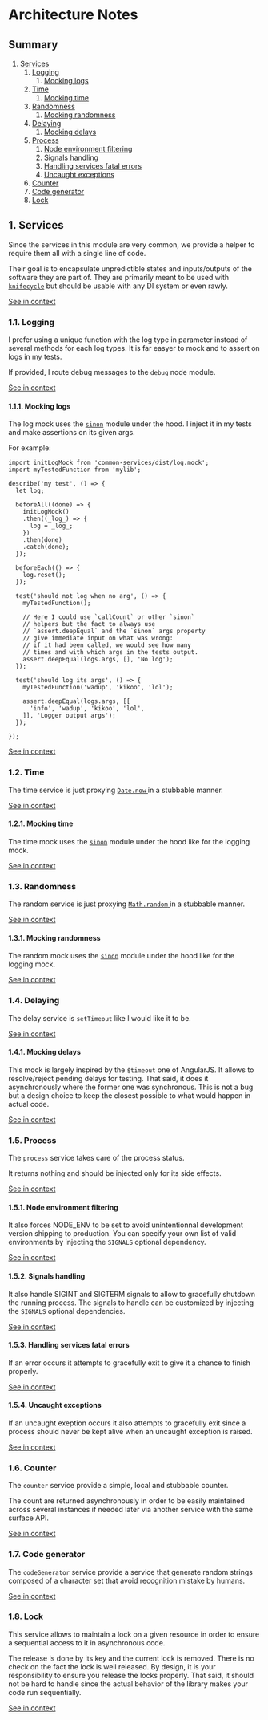 [//]: # ( )
[//]: # (This file is automatically generated by the `jsarch`)
[//]: # (module. Do not change it elsewhere, changes would)
[//]: # (be overriden.)
[//]: # ( )
# Architecture Notes

## Summary

1. [Services](#1-services)
   1. [Logging](#11-logging)
      1. [Mocking logs](#111-mocking-logs)
   2. [Time](#12-time)
      1. [Mocking time](#121-mocking-time)
   3. [Randomness](#13-randomness)
      1. [Mocking randomness](#131-mocking-randomness)
   4. [Delaying](#14-delaying)
      1. [Mocking delays](#141-mocking-delays)
   5. [Process](#15-process)
      1. [Node environment filtering](#151-node-environment-filtering)
      2. [Signals handling](#152-signals-handling)
      3. [Handling services fatal errors](#153-handling-services-fatal-errors)
      4. [Uncaught exceptions](#154-uncaught-exceptions)
   6. [Counter](#16-counter)
   7. [Code generator](#17-code-generator)
   8. [Lock](#18-lock)


## 1. Services

Since the services in this module are very common, we
 provide a helper to require them all with a single
 line of code.

Their goal is to encapsulate unpredictible states and
 inputs/outputs of the software they are part of. They
 are primarily meant to be used with
 [`knifecycle`](https://github.com/nfroidure/knifecycle)
 but should be usable with any DI system or even rawly.

[See in context](./src/index.ts#L1-L12)



### 1.1. Logging

I prefer using a unique function with the log type
 in parameter instead of several methods for each
 log types. It is far easyer to mock and to assert
 on logs in my tests.

If provided, I route debug messages to the `debug`
 node module.

[See in context](./src/log.ts#L53-L63)



#### 1.1.1. Mocking logs

The log mock uses the
 [`sinon`](https://github.com/sinonjs/sinon/)
 module under the hood. I inject it in my tests
 and make assertions on its given args.

For example:
```js1
import initLogMock from 'common-services/dist/log.mock';
import myTestedFunction from 'mylib';

describe('my test', () => {
  let log;

  beforeAll((done) => {
    initLogMock()
    .then((_log_) => {
      log = _log_;
    })
    .then(done)
    .catch(done);
  });

  beforeEach(() => {
    log.reset();
  });

  test('should not log when no arg', () => {
    myTestedFunction();

    // Here I could use `callCount` or other `sinon`
    // helpers but the fact to always use
    // `assert.deepEqual` and the `sinon` args property
    // give immediate input on what was wrong:
    // if it had been called, we would see how many
    // times and with which args in the tests output.
    assert.deepEqual(logs.args, [], 'No log');
  });

  test('should log its args', () => {
    myTestedFunction('wadup', 'kikoo', 'lol');

    assert.deepEqual(logs.args, [[
      'info', 'wadup', 'kikoo', 'lol',
    ]], 'Logger output args');
  });

});
```

[See in context](./src/log.mock.ts#L5-L55)



### 1.2. Time

The time service is just proxying [`Date.now`
](https://developer.mozilla.org/docs/Web/JavaScript/Reference/Global_Objects/Date/now)
 in a stubbable manner.

[See in context](./src/time.ts#L12-L17)



#### 1.2.1. Mocking time

The time mock uses the [`sinon`](https://github.com/sinonjs/sinon/)
 module under the hood like for the logging mock.

[See in context](./src/time.mock.ts#L6-L10)



### 1.3. Randomness

The random service is just proxying [`Math.random`
](https://developer.mozilla.org/docs/Web/JavaScript/Reference/Global_Objects/Math/random)
 in a stubbable manner.

[See in context](./src/random.ts#L12-L17)



#### 1.3.1. Mocking randomness

The random mock uses the [`sinon`](https://github.com/sinonjs/sinon/)
 module under the hood like for the logging mock.

[See in context](./src/random.mock.ts#L5-L9)



### 1.4. Delaying

The delay service is `setTimeout` like I would like it
 to be.

[See in context](./src/delay.ts#L18-L22)



#### 1.4.1. Mocking delays

This mock is largely inspired by the `$timeout` one of
 AngularJS. It allows to resolve/reject pending delays
 for testing. That said, it does it asynchronously
 where the former one was synchronous. This is not a
 bug but a design choice to keep the closest possible
 to what would happen in actual code.

[See in context](./src/delay.mock.ts#L5-L13)



### 1.5. Process

The `process` service takes care of the process status.

It returns nothing and should be injected only for its
 side effects.

[See in context](./src/process.ts#L27-L32)



#### 1.5.1. Node environment filtering

It also forces NODE_ENV to be set to avoid unintentionnal
 development version shipping to production. You can specify
 your own list of valid environments by injecting the
 `SIGNALS` optional dependency.

[See in context](./src/process.ts#L63-L69)



#### 1.5.2. Signals handling

It also handle SIGINT and SIGTERM signals to allow to
 gracefully shutdown the running process. The signals
 to handle can be customized by injecting the `SIGNALS`
 optional dependencies.

[See in context](./src/process.ts#L79-L85)



#### 1.5.3. Handling services fatal errors

If an error occurs it attempts to gracefully exit
to give it a chance to finish properly.

[See in context](./src/process.ts#L90-L94)



#### 1.5.4. Uncaught exceptions

If an uncaught exeption occurs it also attempts to
 gracefully exit since a process should never be kept
 alive when an uncaught exception is raised.

[See in context](./src/process.ts#L101-L106)



### 1.6. Counter

The `counter` service provide a simple, local and
 stubbable counter.

The count are returned asynchronously in order
 to be easily maintained across several instances
 if needed later via another service with the same
 surface API.

[See in context](./src/counter.ts#L23-L32)



### 1.7. Code generator

The `codeGenerator` service provide a service
 that generate random strings composed of
 a character set that avoid recognition
 mistake by humans.

[See in context](./src/codeGenerator.ts#L20-L26)



### 1.8. Lock

This service allows to maintain a lock on a given resource in order
 to ensure a sequential access to it in asynchronous code.

The release is done by its key and the current lock is removed. There
 is no check on the fact the lock is well released. By design, it is
 your responsibility to ensure you release the locks properly. That
 said, it should not be hard to handle since the actual behavior of
 the library makes your code run sequentially.

[See in context](./src/lock.ts#L28-L38)

